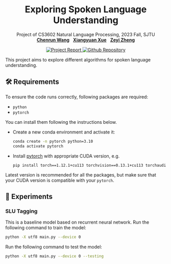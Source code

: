 <h1 align="center">
Exploring Spoken Language Understanding
</h1>
<p align="center">
    Project of CS3602 Natural Language Processing, 2023 Fall, SJTU
    <br />
    <a href="https://github.com/wcr369"><strong>Chenrun Wang</strong></a>
    &nbsp;
    <a href="https://github.com/xxyQwQ"><strong>Xiangyuan Xue</strong></a>
    &nbsp;
    <a href="https://github.com/Ken-Bing"><strong>Zeyi Zheng</strong></a>
    <br />
</p>
<p align="center">
    <a href='https://github.com/wcr369/Spoken-Language-Understanding'> <img alt='Project Report' src='https://img.shields.io/badge/Project-Report-green?style=flat&logo=googlescholar&logoColor=green'> </a>
    <a href="https://github.com/wcr369/Spoken-Language-Understanding"> <img alt="Github Repository" src="https://img.shields.io/badge/Github-Repository-blue?logo=github&logoColor=blue"> </a>
</p>

This project aims to explore different algorithms for spoken language understanding.

## 🛠️ Requirements

To ensure the code runs correctly, following packages are required:

* `python`
* `pytorch`

You can install them following the instructions below.

* Create a new conda environment and activate it:
  
    ```bash
    conda create -n pytorch python=3.10
    conda activate pytorch
    ```

* Install [pytorch](https://pytorch.org/get-started/previous-versions/) with appropriate CUDA version, e.g.
  
    ```bash
    pip install torch==1.12.1+cu113 torchvision==0.13.1+cu113 torchaudio==0.12.1 --extra-index-url https://download.pytorch.org/whl/cu113
    ```

Latest version is recommended for all the packages, but make sure that your CUDA version is compatible with your `pytorch`.

## 🚀 Experiments

### SLU Tagging

This is a baseline model based on recurrent neural network. Run the following command to train the model:

```bash
python -X utf8 main.py --device 0
```

Run the following command to test the model:

```bash
python -X utf8 main.py --device 0 --testing
```
